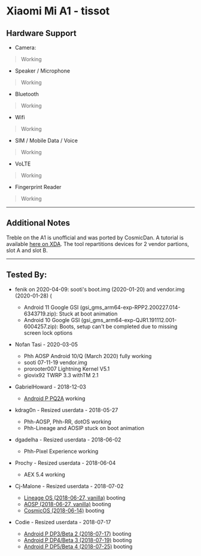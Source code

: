 # Xiaomi Mi A1 - tissot

## Hardware Support

* Camera:
> Working

* Speaker / Microphone
> Working

* Bluetooth
> Working

* Wifi
> Working

* SIM / Mobile Data / Voice
> Working

* VoLTE
> Working

* Fingerprint Reader
> Working

***
## Additional Notes

Treble on the A1 is unofficial and was ported by CosmicDan. A tutorial is available [here on XDA](https://forum.xda-developers.com/mi-a1/how-to/treble-stock-to-treble-everything-to-t3793734). The tool repartitions devices for 2 vendor partions, slot A and slot B.


***


## Tested By:
* fenik on 2020-04-09: sooti's boot.img (2020-01-20) and vendor.img (2020-01-28) (
  - Android 11 Google GSI (gsi_gms_arm64-exp-RPP2.200227.014-6343719.zip): Stuck at boot animation
  - Android 10 Google GSI (gsi_gms_arm64-exp-QJR1.191112.001-6004257.zip): Boots, setup can't be completed due to missing screen lock options 
* Nofan Tasi - 2020-03-05
  - Phh AOSP Android 10/Q (March 2020) fully working
   - sooti 07-11-19 vendor.img
   - prorooter007 Lightning Kernel V5.1
   - giovix92 TWRP 3.3 withTM 2.1
* GabrielHoward - 2018-12-03
  - [Android P PQ2A](https://t.me/psemigsi) working
* kdrag0n - Resized userdata - 2018-05-27
  - Phh-AOSP, Phh-RR, dotOS working
  - Phh-Lineage and AOSIP stuck on boot animation

* dgadelha - Resized userdata - 2018-06-02
  - Phh-Pixel Experience working

* Prochy - Resized userdata - 2018-06-04
  - AEX 5.4 working

* Cj-Malone - Resized userdata - 2018-07-02
  - [Lineage OS (2018-06-27, vanilla)](https://forum.xda-developers.com/project-treble/trebleenabled-device-development/lineage-phh-treble-t3767690) booting
  - [AOSP (2018-06-27, vanilla)](https://forum.xda-developers.com/project-treble/trebleenabled-device-development/experimental-phh-treble-t3709659) booting
  - [CosmicOS (2018-06-14)](https://forum.xda-developers.com/project-treble/trebleenabled-device-development/cosmic-ospulsar8-1-0201805243-2-t3794806) booting

* Codie - Resized userdata - 2018-07-17
   - [Android P DP3/Beta 2 (2018-07-17)](https://forum.xda-developers.com/mi-a1/how-to/guide-install-android-p-dp3-mi-a1-t3817937) booting
  - [Android P DP4/Beta 3 (2018-07-19)](https://forum.xda-developers.com/mi-a1/how-to/guide-install-android-p-dp3-mi-a1-t3817937) booting
  - [Android P DP5/Beta 4 (2018-07-25)](https://forum.xda-developers.com/mi-a1/how-to/guide-install-android-p-dp3-mi-a1-t3817937) booting